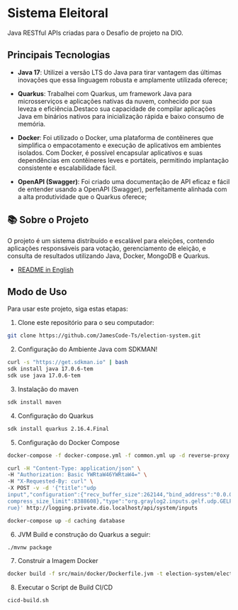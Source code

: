 # Sistema Eleitoral

Java RESTful APIs criadas para o Desafio de projeto na DIO.

## Principais Tecnologias
 - **Java 17**: Utilizei a versão LTS do Java para tirar vantagem das últimas inovações que essa linguagem robusta e amplamente utilizada oferece;
 - **Quarkus**: Trabalhei com Quarkus, um framework Java para microsserviços e aplicações nativas da nuvem, conhecido por sua leveza e eficiência.Destaco sua capacidade de compilar aplicações Java em binários nativos para inicialização rápida e baixo consumo de memória.

 - **Docker**: Foi utilizado o Docker, uma plataforma de contêineres que simplifica o empacotamento e execução de aplicativos em ambientes isolados. Com Docker, é possível encapsular aplicativos e suas dependências em contêineres leves e portáteis, permitindo implantação consistente e escalabilidade fácil.

 - **OpenAPI (Swagger)**: Foi criado uma documentação de API eficaz e fácil de entender usando a OpenAPI (Swagger), perfeitamente alinhada com a alta produtividade que o Quarkus oferece;


## 📚 Sobre o Projeto

O projeto é um  sistema distribuído e escalável para eleições, contendo aplicações responsáveis para votação, gerenciamento de eleição, e consulta de resultados utilizando Java, Docker, MongoDB e Quarkus.

 - [README in English](README-en.md)

## Modo de Uso

Para usar este projeto, siga estas etapas:

1. Clone este repositório para o seu computador:

```bash
git clone https://github.com/JamesCode-Ts/election-system.git
```

2. Configuração do Ambiente Java com SDKMAN!

```bash
curl -s "https://get.sdkman.io" | bash
sdk install java 17.0.6-tem
sdk use java 17.0.6-tem
```
3. Instalação do maven
```bash
sdk install maven 
```
4. Configuração do Quarkus
```bash
sdk install quarkus 2.16.4.Final
```
5. Configuração do Docker Compose
```bash
docker-compose -f docker-compose.yml -f common.yml up -d reverse-proxy jaeger mongodb opensearch graylog

curl -H "Content-Type: application/json" \
-H "Authorization: Basic YWRtaW46YWRtaW4=" \
-H "X-Requested-By: curl" \
-X POST -v -d '{"title":"udp
input","configuration":{"recv_buffer_size":262144,"bind_address":"0.0.0.0","port":12201,"de
compress_size_limit":8388608},"type":"org.graylog2.inputs.gelf.udp.GELFUDPInput","global":t
rue}' http://logging.private.dio.localhost/api/system/inputs

docker-compose up -d caching database
```
6. JVM Build e construção do Quarkus a seguir:

```bash
./mvnw package
```
7. Construir a Imagem Docker
```bash
docker build -f src/main/docker/Dockerfile.jvm -t election-system/election-management .
```
8. Executar o Script de Build CI/CD
```bash
cicd-build.sh
```





